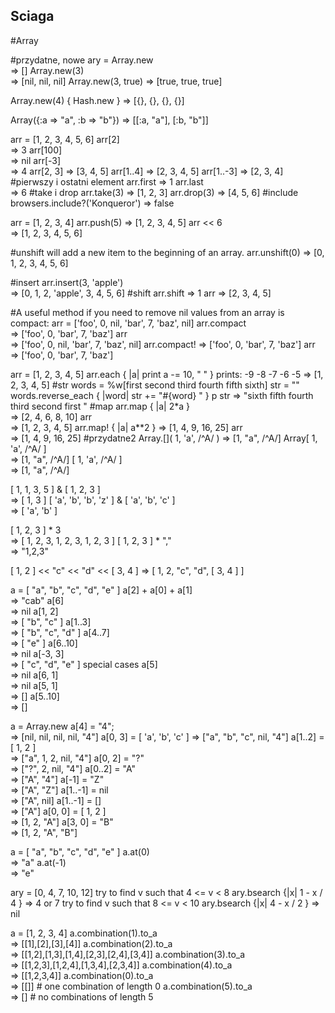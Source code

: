 ## Sciaga

#Array


#przydatne, nowe
ary = Array.new   
=> []
Array.new(3)       
=> [nil, nil, nil]
Array.new(3, true) 
=> [true, true, true]

Array.new(4) { Hash.new } 
=> [{}, {}, {}, {}]

Array({:a => "a", :b => "b"}) 
=> [[:a, "a"], [:b, "b"]]

arr = [1, 2, 3, 4, 5, 6]
arr[2]    
=> 3
arr[100]  
=> nil
arr[-3]   
=> 4
arr[2, 3] 
=> [3, 4, 5]
arr[1..4] 
=> [2, 3, 4, 5]
arr[1..-3] 
=> [2, 3, 4]
#pierwszy i ostatni element
arr.first 
=> 1
arr.last  
=> 6
#take i drop
arr.take(3) 
=> [1, 2, 3]
arr.drop(3) 
=> [4, 5, 6]
#include
browsers.include?('Konqueror') 
=> false

arr = [1, 2, 3, 4]
arr.push(5) 
=> [1, 2, 3, 4, 5]
arr << 6    
=> [1, 2, 3, 4, 5, 6]

#unshift will add a new item to the beginning of an array.
arr.unshift(0) 
=> [0, 1, 2, 3, 4, 5, 6]

#insert
arr.insert(3, 'apple')  
=> [0, 1, 2, 'apple', 3, 4, 5, 6]
#shift
arr.shift 
=> 1
arr 
=> [2, 3, 4, 5]

#A useful method if you need to remove nil values from an array is compact:
arr = ['foo', 0, nil, 'bar', 7, 'baz', nil]
arr.compact  
=> ['foo', 0, 'bar', 7, 'baz']
arr          
=> ['foo', 0, nil, 'bar', 7, 'baz', nil]
arr.compact! 
=> ['foo', 0, 'bar', 7, 'baz']
arr          
=> ['foo', 0, 'bar', 7, 'baz']

arr = [1, 2, 3, 4, 5]
arr.each { |a| print a -= 10, " " }
 prints: -9 -8 -7 -6 -5
=> [1, 2, 3, 4, 5]
#str
words = %w[first second third fourth fifth sixth]
str = ""
words.reverse_each { |word| str += "#{word} " }
p str 
=> "sixth fifth fourth third second first "
#map
arr.map { |a| 2*a }   
=> [2, 4, 6, 8, 10]
arr                   
=> [1, 2, 3, 4, 5]
arr.map! { |a| a**2 } 
=> [1, 4, 9, 16, 25]
arr                   
=> [1, 4, 9, 16, 25]
#przydatne2
Array.[]( 1, 'a', /^A/ ) 
=> [1, "a", /^A/]
Array[ 1, 'a', /^A/ ]    
=> [1, "a", /^A/]
[ 1, 'a', /^A/ ]         
=> [1, "a", /^A/]

[ 1, 1, 3, 5 ] & [ 1, 2, 3 ]                 
=> [ 1, 3 ]
[ 'a', 'b', 'b', 'z' ] & [ 'a', 'b', 'c' ]   
=> [ 'a', 'b' ]

[ 1, 2, 3 ] * 3    
=> [ 1, 2, 3, 1, 2, 3, 1, 2, 3 ]
[ 1, 2, 3 ] * ","  
=> "1,2,3"

[ 1, 2 ] << "c" << "d" << [ 3, 4 ]
=>  [ 1, 2, "c", "d", [ 3, 4 ] ]

a = [ "a", "b", "c", "d", "e" ]
a[2] +  a[0] + a[1]    
=> "cab"
a[6]                   
=> nil
a[1, 2]                
=> [ "b", "c" ]
a[1..3]               
=> [ "b", "c", "d" ]
a[4..7]                
=> [ "e" ]
a[6..10]               
=> nil
a[-3, 3]               
=> [ "c", "d", "e" ]
 special cases
a[5]                   
=> nil
a[6, 1]                
=> nil
a[5, 1]                
=> []
a[5..10]               
=> []

a = Array.new
a[4] = "4";                 
=> [nil, nil, nil, nil, "4"]
a[0, 3] = [ 'a', 'b', 'c' ] 
=> ["a", "b", "c", nil, "4"]
a[1..2] = [ 1, 2 ]          
=> ["a", 1, 2, nil, "4"]
a[0, 2] = "?"               
=> ["?", 2, nil, "4"]
a[0..2] = "A"               
=> ["A", "4"]
a[-1]   = "Z"               
=> ["A", "Z"]
a[1..-1] = nil              
=> ["A", nil]
a[1..-1] = []               
=> ["A"]
a[0, 0] = [ 1, 2 ]          
=> [1, 2, "A"]
a[3, 0] = "B"               
=> [1, 2, "A", "B"]

a = [ "a", "b", "c", "d", "e" ]
a.at(0)     
=> "a"
a.at(-1)    
=> "e"

ary = [0, 4, 7, 10, 12]
 try to find v such that 4 <= v < 8
ary.bsearch {|x| 1 - x / 4 } 
=> 4 or 7
 try to find v such that 8 <= v < 10
ary.bsearch {|x| 4 - x / 2 } 
=> nil

a = [1, 2, 3, 4]
a.combination(1).to_a  
=> [[1],[2],[3],[4]]
a.combination(2).to_a  
=> [[1,2],[1,3],[1,4],[2,3],[2,4],[3,4]]
a.combination(3).to_a  
=> [[1,2,3],[1,2,4],[1,3,4],[2,3,4]]
a.combination(4).to_a  
=> [[1,2,3,4]]
a.combination(0).to_a  
=> [[]] # one combination of length 0
a.combination(5).to_a  
=> []   # no combinations of length 5
  
